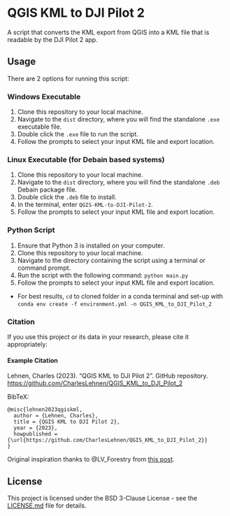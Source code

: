 # QGIS KML to DJI Pilot 2

A script that converts the KML export from QGIS into a KML file that is readable by the DJI Pilot 2 app.

## Usage

There are 2 options for running this script:

### Windows Executable

1. Clone this repository to your local machine.
2. Navigate to the `dist` directory, where you will find the standalone `.exe` executable file.
3. Double click the `.exe` file to run the script.
4. Follow the prompts to select your input KML file and export location.

### Linux Executable (for Debain based systems)

1. Clone this repository to your local machine.
2. Navigate to the `dist` directory, where you will find the standalone `.deb` Debain package file.
3. Double click the `.deb` file to install.
4. In the terminal, enter `QGIS-KML-to-DJI-Pilot-2`.
5. Follow the prompts to select your input KML file and export location.

### Python Script

1. Ensure that Python 3 is installed on your computer.
2. Clone this repository to your local machine.
3. Navigate to the directory containing the script using a terminal or command prompt.
4. Run the script with the following command: `python main.py`
5. Follow the prompts to select your input KML file and export location.

* For best results, `cd` to cloned folder in a conda terminal and set-up with `conda env create -f environment.yml -n QGIS_KML_to_DJI_Pilot_2`

### Citation

If you use this project or its data in your research, please cite it appropriately:

#### Example Citation
Lehnen, Charles (2023). “QGIS KML to DJI Pilot 2”. GitHub repository. https://github.com/CharlesLehnen/QGIS_KML_to_DJI_Pilot_2

BibTeX:

```
@misc{lehnen2023qgiskml,
  author = {Lehnen, Charles},
  title = {QGIS KML to DJI Pilot 2},
  year = {2023},
  howpublished = {\url{https://github.com/CharlesLehnen/QGIS_KML_to_DJI_Pilot_2}}
}
```

Original inspiration thanks to @LV_Forestry from [this post](https://forum.dji.com/thread-283890-1-1.html).

## License

This project is licensed under the BSD 3-Clause License - see the [LICENSE.md](LICENSE) file for details.
